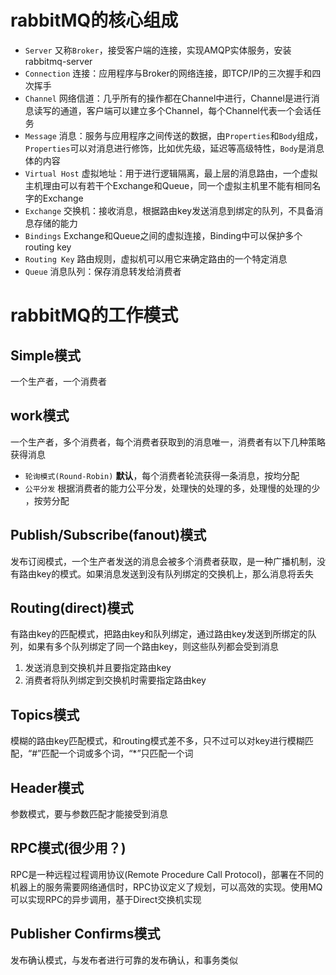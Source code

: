 # rabbitMQ的核心组成

* `Server` 又称`Broker`，接受客户端的连接，实现AMQP实体服务，安装rabbitmq-server
* `Connection` 连接：应用程序与Broker的网络连接，即TCP/IP的三次握手和四次挥手
* `Channel` 网络信道：几乎所有的操作都在Channel中进行，Channel是进行消息读写的通道，客户端可以建立多个Channel，每个Channel代表一个会话任务
* `Message` 消息：服务与应用程序之间传送的数据，由`Properties`和`Body`组成，`Properties`可以对消息进行修饰，比如优先级，延迟等高级特性，`Body`是消息体的内容
* `Virtual Host` 虚拟地址：用于进行逻辑隔离，最上层的消息路由，一个虚拟主机理由可以有若干个Exchange和Queue，同一个虚拟主机里不能有相同名字的Exchange
* `Exchange` 交换机：接收消息，根据路由key发送消息到绑定的队列，不具备消息存储的能力
* `Bindings` Exchange和Queue之间的虚拟连接，Binding中可以保护多个routing key
* `Routing Key` 路由规则，虚拟机可以用它来确定路由的一个特定消息
* `Queue` 消息队列：保存消息转发给消费者

# rabbitMQ的工作模式

## Simple模式

一个生产者，一个消费者

## work模式

一个生产者，多个消费者，每个消费者获取到的消息唯一，消费者有以下几种策略获得消息

* `轮询模式(Round-Robin)` **默认**，每个消费者轮流获得一条消息，按均分配
* `公平分发` 根据消费者的能力公平分发，处理快的处理的多，处理慢的处理的少 ，按劳分配

## Publish/Subscribe(fanout)模式

发布订阅模式，一个生产者发送的消息会被多个消费者获取，是一种广播机制，没有路由key的模式。如果消息发送到没有队列绑定的交换机上，那么消息将丢失

## Routing(direct)模式

有路由key的匹配模式，把路由key和队列绑定，通过路由key发送到所绑定的队列，如果有多个队列绑定了同一个路由key，则这些队列都会受到消息

1. 发送消息到交换机并且要指定路由key
2. 消费者将队列绑定到交换机时需要指定路由key

## Topics模式

模糊的路由key匹配模式，和routing模式差不多，只不过可以对key进行模糊匹配，“#”匹配一个词或多个词，“*”只匹配一个词

## Header模式

参数模式，要与参数匹配才能接受到消息

## RPC模式(很少用？)

RPC是一种远程过程调用协议(Remote Procedure Call Protocol)，部署在不同的机器上的服务需要网络通信时，RPC协议定义了规划，可以高效的实现。使用MQ可以实现RPC的异步调用，基于Direct交换机实现

## Publisher Confirms模式

发布确认模式，与发布者进行可靠的发布确认，和事务类似